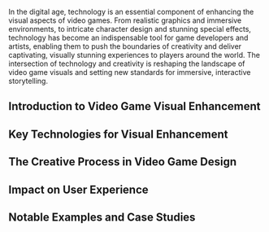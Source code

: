In the digital age, technology is an essential component of enhancing the visual aspects of video games. From realistic graphics and immersive environments, to intricate character design and stunning special effects, technology has become an indispensable tool for game developers and artists, enabling them to push the boundaries of creativity and deliver captivating, visually stunning experiences to players around the world. The intersection of technology and creativity is reshaping the landscape of video game visuals and setting new standards for immersive, interactive storytelling.

## **Introduction to Video Game Visual Enhancement**

## **Key Technologies for Visual Enhancement**

## **The Creative Process in Video Game Design** 

## **Impact on User Experience**

## **Notable Examples and Case Studies** 